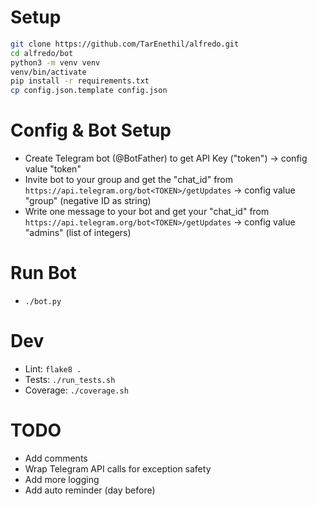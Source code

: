 # Setup
```bash
git clone https://github.com/TarEnethil/alfredo.git
cd alfredo/bot
python3 -m venv venv
venv/bin/activate
pip install -r requirements.txt
cp config.json.template config.json
```

# Config & Bot Setup
* Create Telegram bot (@BotFather) to get API Key ("token") -> config value "token"
* Invite bot to your group and get the "chat_id" from `https://api.telegram.org/bot<TOKEN>/getUpdates` -> config value "group" (negative ID as string)
* Write one message to your bot and get your "chat_id" from `https://api.telegram.org/bot<TOKEN>/getUpdates` -> config value "admins" (list of integers)

# Run Bot
* `./bot.py`

# Dev
* Lint: `flake8 .`
* Tests: `./run_tests.sh` 
* Coverage: `./coverage.sh`

# TODO
* Add comments
* Wrap Telegram API calls for exception safety
* Add more logging
* Add auto reminder (day before)